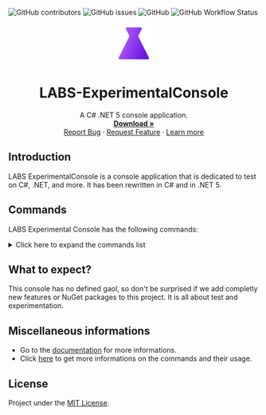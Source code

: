 ![GitHub contributors](https://img.shields.io/github/contributors/Leo-Corporation/LABS-ExperimentalConsole)
![GitHub issues](https://img.shields.io/github/issues/Leo-Corporation/LABS-ExperimentalConsole)
![GitHub](https://img.shields.io/github/license/Leo-Corporation/LABS-ExperimentalConsole)
![GitHub Workflow Status](https://img.shields.io/github/workflow/status/Leo-Corporation/LABS-ExperimentalConsole/.NET%20Core) 
<br />
<p align="center">
  <a href="https://github.com/Leo-Corporation/LABS-ExperimentalConsole">
    <img src=".github/images/logo.png" alt="Logo" width="80" height="80">
  </a>

  <h1 align="center">LABS-ExperimentalConsole</h1>

  <p align="center">
    A C# .NET 5 console application.
    <br />
    <a href="https://github.com/Leo-Corporation/LABS-ExperimentalConsole/releases"><strong>Download »</strong></a>
    <br />
    <a href="https://github.com/Leo-Corporation/LABS-ExperimentalConsole/issues/new?assignees=&labels=bug&template=bug-report.yml&title=%5BBug%5D+">Report Bug</a>
    ·
    <a href="https://github.com/Leo-Corporation/LABS-ExperimentalConsole/issues/new?assignees=&labels=enhancement&template=feature-request.yml&title=%5BEnhancement%5D+">Request Feature</a>
    ·
    <a href="https://leocorporation.dev/labs">Learn more</a>

  </p>
</p>

## Introduction
LABS ExperimentalConsole is a console application that is dedicated to test on C#, .NET, and more.
It has been rewritten in C# and in .NET 5.
## Commands
LABS Experimental Console has the following commands:
<details>
  <summary>Click here to expand the commands list</summary>

* ver
* help
* clear
* cls
* about
* list
* update
* repo
* logo
* usage
* beep
* sum
* searchfile
* test
* dotnet
* leocorplibrary

</details>



## What to expect?
This console has no defined gaol, so don't be surprised if we add completly new features or NuGet packages to this project. It is all about test and experimentation.

## Miscellaneous informations
- Go to the [documentation](https://github.com/Leo-Corporation/LABS-ExperimentalConsole/wiki) for more informations.
- Click [here](https://github.com/Leo-Corporation/LABS-ExperimentalConsole/wiki/Commands) to get more informations on the commands and their usage.
## License
Project under the [MIT License](https://github.com/Leo-Corporation/LABS-ExperimentalConsole/blob/master/LICENSE.md).
